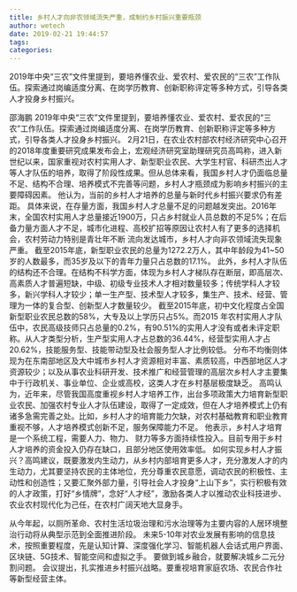 ```yaml
---
title: 乡村人才向非农领域流失严重，成制约乡村振兴重要瓶颈
author: wetech
date: 2019-02-21 19:44:57
tags: 
categories: 
---
```

2019年中央“三农”文件里提到，要培养懂农业、爱农村、爱农民的“三农”工作队伍。探索通过岗编适度分离、在岗学历教育、创新职称评定等多种方式，引导各类人才投身乡村振兴。
<!-- more -->
邵海鹏
2019年中央“三农”文件里提到，要培养懂农业、爱农村、爱农民的“三农”工作队伍。探索通过岗编适度分离、在岗学历教育、创新职称评定等多种方式，引导各类人才投身乡村振兴。
2月21日，在农业农村部农村经济研究中心召开的2018年度重要研究成果发布会上，宏观经济研究室助理研究员高鸣称，进入新世纪以来，国家重视对农村实用人才、新型职业农民、大学生村官、科研杰出人才等人才队伍的培养，取得了阶段性成果。但从总体来看，我国乡村人才仍面临总量不足、结构不合理、培养模式不完善等问题，乡村人才瓶颈成为影响乡村振兴的主要障碍因素。
他认为，当前的乡村人才培养的总量与新时代乡村振兴要求仍有差距。
具体来说，在存量方面，我国乡村人才总量不足的问题越发突出。2016年末，全国农村实用人才总量接近1900万，只占乡村就业人员总数的不足5%；在后备力量方面人才不足，城市化进程、高校扩招等原因让农村人有了更多的选择机会，农村劳动力特别是青壮年不断 流向发达城市，乡村人才向非农领域流失现象严重。
截至2015年底，新型职业农民的总量为1272.2万人，其中年龄段为41~50岁的人数最多，而35岁及以下的青年力量只占总数的17.1%。
此外，乡村人才队伍的结构还不合理。在结构不科学方面，体现为乡村人才梯队存在断层，即高层次、高素质人才普遍短缺，中级、初级专业技术人才相对数量较多；传统学科人才较多，新兴学科人才较少；单一生产型、技术型人才较多，集生产、技术、经营、管理为一体的复合型、创新型人才数量较少。
截至2015年底，初中文化程度占全国新型职业农民总数的58%，大专及以上学历只占5%。而2015 年农村实用人才队伍中，农民高级技师只占总量的0.2%，有90.51%的实用人才没有或者未评定职称。从人才类型分析，生产型实用人才占总数的36.44%，经营型实用人才占20.62%，技能服务型、技能带动型及社会服务型人才比例较低。
分布不均衡则体现为在东南部地区及大中城市乡村人才资源相对丰富、素质较高，中西部地区人才资源较少；以及从事农业科研开发、技术推广和经营管理的高层次乡村人才主要集中于行政机关、事业单位、企业或高校，这类人才在乡村基层极度缺乏。
高鸣认为，近年来，尽管我国高度重视乡村人才培养工作，出台多项政策大力培育新型职业农民、加强农村专业人才队伍建设，取得了一定成效，但在人才培养模式上仍有诸多急需完善之处。比如，乡村人才的培育能力欠缺，对农村基础教育和职业教育重视不够，人才培养模式创新不足，服务保障能力不足。
他表示，乡村人才培育是一个系统工程，需要人力、物力、 财力等多方面持续性投入。目前专用于乡村人才培养的资金投入仍存在缺口，且部分地区使用效率低。
如何实现乡村人才振兴？高鸣建议，既要激发内生动力，从乡村内部培育更多人才，充分激发人才的内生动力，尤其要坚持农民的主体地位，充分尊重农民意愿，调动农民的积极性、主动性和创造性；又要汇聚外部力量，引导社会人才投身“上山下乡”，实行积极有效的人才政策，打好“乡情牌”，念好“人才经”，激励各类人才以推动农业科技进步、农业农村现代化为己任，在农村广阔天地大显身手。
 
 
从今年起，以厕所革命、农村生活垃圾治理和污水治理等为主要内容的人居环境整治行动将从典型示范到全面推进阶段。
未来5-10年对农业发展有影响的信息技术，按照重要程度，先是认知计算、深度强化学习、智能机器人会话式用户界面、区块链、5G技术、智能空间和虚拟之手。
要做到城乡融合，就要解决城乡二元分割问题。
会议提出，扎实推进乡村振兴战略。要重视培育家庭农场、农民合作社等新型经营主体。
